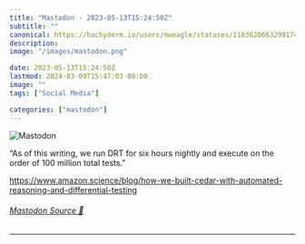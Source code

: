 ```yaml
---
title: "Mastodon - 2023-05-13T15:24:50Z"
subtitle: ""
canonical: https://hachyderm.io/users/mweagle/statuses/110362066329917474
description:
image: "/images/mastodon.png"

date: 2023-05-13T15:24:50Z
lastmod: 2024-03-09T15:47:03-08:00
image: ""
tags: ["Social Media"]

categories: ["mastodon"]
---
```

![Mastodon](/images/mastodon.png)

<p>“As of this writing, we run DRT for six hours nightly and execute on the order of 100 million total tests.”</p><p><a href="https://www.amazon.science/blog/how-we-built-cedar-with-automated-reasoning-and-differential-testing" target="_blank" rel="nofollow noopener noreferrer" translate="no"><span class="invisible">https://www.</span><span class="ellipsis">amazon.science/blog/how-we-bui</span><span class="invisible">lt-cedar-with-automated-reasoning-and-differential-testing</span></a></p>


###### [Mastodon Source 🐘](https://hachyderm.io/@mweagle/110362066329917474)

___
